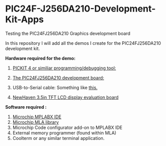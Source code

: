 # PIC24F-J256DA210-Development-Kit-Apps
Testing the PIC24FJ256DA210 Graphics development board

In this repository I will add all the demos I create for the PIC24FJ256DA210 development kit.

<Strong>Hardware required for the demo:</Strong>
  1. <a href="https://new.microchipdirect.com/product/pg164140?gclid=Cj0KCQjwg73kBRDVARIsAF-kEH8zjr_kD2UgtNTOC2x0AVyMjMjDtv0mgtlPKLd2ldiQa1hDj87Ev9UaAkqCEALw_wcB">PICKIT 4 or similiar programming/debugging tool:</a> 

  2. <a href="https://www.digikey.com/products/en?keywords=DM240312"> The PIC24FJ256DA210 development board: </a>

  3. USB-to-Serial cable: Something like  <a href= "https://www.amazon.com/adapter-Benfei-Prolific-Chipset-Windows/dp/B0753HBT12/ref=asc_df_B0753HBT12/?tag=hyprod-20&linkCode=df0&hvadid=242045434535&hvpos=1o1&hvnetw=g&hvrand=1420417283862858203&hvpone=&hvptwo=&hvqmt=&hvdev=c&hvdvcmdl=&hvlocint=&hvlocphy=1019172&hvtargid=pla-397003917010&psc=1"> this. </a>
  4. <a href="https://www.digikey.com/product-detail/en/newhaven-display-intl/NHD-3.5-320240MF-PIC-EVAL-BOARD/DKSB1014B-ND/3770848"> NewHaven 3.5in TFT LCD display evaluation board </a>  
  
<Strong>Software required :</Strong>
1. <a href="https://www.microchip.com/mplab/mplab-x-ide"> Microchip MPLABX IDE</a>
2. <a href= "https://www.microchip.com/mplab/microchip-libraries-for-applications"> Microchip MLA library </a>
3. Microchip Code configurator add-on to MPLABX IDE
4. External memory programmer (found within MLA)
5. Coolterm or any similar terminal application.

 
 
